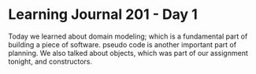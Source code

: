 <h1>Learning Journal 201 - Day 1</h1>
Today we learned about domain modeling; which is a fundamental part of building
a piece of software. pseudo code is another important part of planning. We also
talked about objects, which was part of our assignment tonight, and constructors.
